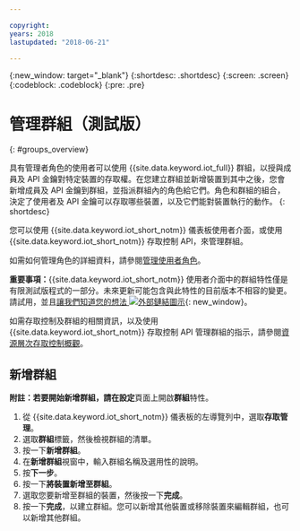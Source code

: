 ```yaml
---

copyright:
years: 2018
lastupdated: "2018-06-21"

---
```


{:new_window: target="\_blank"}
{:shortdesc: .shortdesc}
{:screen: .screen}
{:codeblock: .codeblock}
{:pre: .pre}


# 管理群組（測試版）
{: #groups_overview}

具有管理者角色的使用者可以使用 {{site.data.keyword.iot_full}} 群組，以授與成員及 API 金鑰對特定裝置的存取權。在您建立群組並新增裝置到其中之後，您會新增成員及 API 金鑰到群組，並指派群組內的角色給它們。角色和群組的組合，決定了使用者及 API 金鑰可以存取哪些裝置，以及它們能對裝置執行的動作。
{: shortdesc}

您可以使用 {{site.data.keyword.iot_short_notm}} 儀表板使用者介面，或使用 {{site.data.keyword.iot_short_notm}} 存取控制 API，來管理群組。

如需如何管理角色的詳細資料，請參閱[管理使用者角色](managing_user_roles.html#managing-user-roles)。

**重要事項：**{{site.data.keyword.iot_short_notm}} 使用者介面中的群組特性僅是有限測試版程式的一部分。未來更新可能包含與此特性的目前版本不相容的變更。請試用，並且[讓我們知道您的想法 ![外部鏈結圖示](../../icons/launch-glyph.svg)](https://developer.ibm.com/answers/smart-spaces/17/internet-of-things.html){: new_window}。

如需存取控制及群組的相關資訊，以及使用 {{site.data.keyword.iot_short_notm}} 存取控制 API 管理群組的指示，請參閱[資源層次存取控制概觀](reference/rlac_overview.html#RLAC_overview)。

## 新增群組

**附註：**若要開始新增群組，請在**設定**頁面上開啟**群組**特性。 

1. 從 {{site.data.keyword.iot_short_notm}} 儀表板的左導覽列中，選取**存取管理**。
2. 選取**群組**標籤，然後檢視群組的清單。
3. 按一下**新增群組**。
4. 在**新增群組**視窗中，輸入群組名稱及選用性的說明。
5. 按**下一步**。
6. 按一下**將裝置新增至群組**。
7. 選取您要新增至群組的裝置，然後按一下**完成**。
8. 按一下**完成**，以建立群組。您可以新增其他裝置或移除裝置來編輯群組，也可以新增其他群組。

